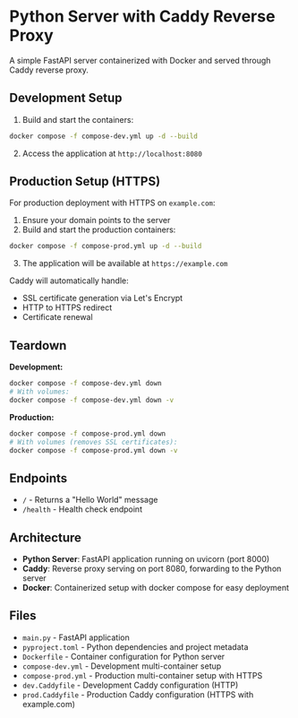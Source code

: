# Python Server with Caddy Reverse Proxy

A simple FastAPI server containerized with Docker and served through Caddy reverse proxy.

## Development Setup

1. Build and start the containers:
```bash
docker compose -f compose-dev.yml up -d --build
```

2. Access the application at `http://localhost:8080`

## Production Setup (HTTPS)

For production deployment with HTTPS on `example.com`:

1. Ensure your domain points to the server
2. Build and start the production containers:
```bash
docker compose -f compose-prod.yml up -d --build
```

3. The application will be available at `https://example.com`

Caddy will automatically handle:
- SSL certificate generation via Let's Encrypt
- HTTP to HTTPS redirect
- Certificate renewal

## Teardown

**Development:**
```bash
docker compose -f compose-dev.yml down
# With volumes:
docker compose -f compose-dev.yml down -v
```

**Production:**
```bash
docker compose -f compose-prod.yml down
# With volumes (removes SSL certificates):
docker compose -f compose-prod.yml down -v
```

## Endpoints

- `/` - Returns a "Hello World" message
- `/health` - Health check endpoint

## Architecture

- **Python Server**: FastAPI application running on uvicorn (port 8000)
- **Caddy**: Reverse proxy serving on port 8080, forwarding to the Python server
- **Docker**: Containerized setup with docker compose for easy deployment

## Files

- `main.py` - FastAPI application
- `pyproject.toml` - Python dependencies and project metadata
- `Dockerfile` - Container configuration for Python server
- `compose-dev.yml` - Development multi-container setup
- `compose-prod.yml` - Production multi-container setup with HTTPS
- `dev.Caddyfile` - Development Caddy configuration (HTTP)
- `prod.Caddyfile` - Production Caddy configuration (HTTPS with example.com)

